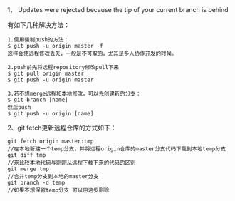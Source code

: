 1、 Updates were rejected because the tip of your current branch is behind

有如下几种解决方法：

    1.使用强制push的方法：
    $ git push -u origin master -f 
    这样会使远程修改丢失，一般是不可取的，尤其是多人协作开发的时候。

    2.push前先将远程repository修改pull下来
    $ git pull origin master
    $ git push -u origin master

    3.若不想merge远程和本地修改，可以先创建新的分支：
    $ git branch [name]
    然后push
    $ git push -u origin [name]
    
    
2、git fetch更新远程仓库的方式如下：

    git fetch origin master:tmp 
    //在本地新建一个temp分支，并将远程origin仓库的master分支代码下载到本地temp分支
    git diff tmp 
    //来比较本地代码与刚刚从远程下载下来的代码的区别
    git merge tmp
    //合并temp分支到本地的master分支
    git branch -d temp
    //如果不想保留temp分支 可以用这步删除
